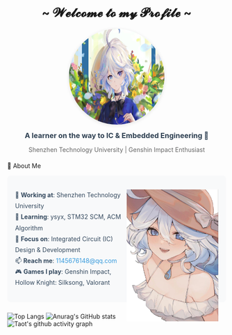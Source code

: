 <h1 align="center">~  𝓦𝓮𝓵𝓬𝓸𝓶𝓮 𝓽𝓸 𝓶𝔂 𝓟𝓻𝓸𝓯𝓲𝓵𝓮  ~</h1>
<div align="center">
<!-- 头像区域：添加圆角和轻微阴影，提升精致感 -->
<img src="./Furina1.jpg" width="220px" height="220px" style="border-radius: 50%; box-shadow: 0 2px 8px rgba(0,0,0,0.1);" alt="Furina1" />
<h3 style="margin: 12px 0; color: #2c3e50;">A learner on the way to IC & Embedded Engineering 🚀</h3>
<p style="color: #666; margin-bottom: 20px;">Shenzhen Technology University | Genshin Impact Enthusiast</p>
</div>

📌 About Me
<div style="background-color: #f8f9fa; border-radius: 8px; padding: 18px; margin-bottom: 24px;">
<ul style="list-style: none; padding: 0; line-height: 1.8; color: #34495e;">
  <img src="./Furina2.jpg" width="45%" align="right" alt="Furina2" />
<li>🔭 <strong>Working at</strong>: Shenzhen Technology University</li>
<li>🌱 <strong>Learning</strong>: ysyx, STM32 SCM, ACM Algorithm</li>
<li>🤔 <strong>Focus on</strong>: Integrated Circuit (IC) Design & Development</li>
<li>📫 <strong>Reach me</strong>: <a href="mailto:1145676148@qq.com" style="color: #3498db; text-decoration: none;">1145676148@qq.com</a></li>
<li>🎮 <strong>Games I play</strong>: Genshin Impact, Hollow Knight: Silksong, Valorant</li>
</ul>
</div>


![Top Langs](https://github-readme-stats.vercel.app/api/top-langs/?username=Furina318&size_weight=0.5&count_weight=0.5&langs_count=8&theme=transparent)
![Anurag's GitHub stats](https://github-readme-stats.vercel.app/api?username=Furina318&show_icons=true&theme=transparent&commits_year=2025)
![Taot's github activity graph](https://github-readme-activity-graph.vercel.app/graph?username=Furina318&theme=xcode)
